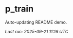 # p_train

Auto-updating README demo.

<!--START_SECTION:status-->
_Last run: 2025-09-21 11:16 UTC_
<!--END_SECTION:status-->


















































































































































































































































































































































































































































































































































































































































































